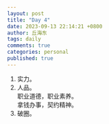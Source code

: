 ```yaml
---
layout: post
title: "Day 4"
date: 2023-09-13 22:14:21 +0800
author: 丘海东 
tags: daily
comments: true
categories: personal
published: true
---
```

1. 实力。  
2. 人品。  
	职业道德，职业素养。  
	拿钱办事，契约精神。  
3. 破圈。
